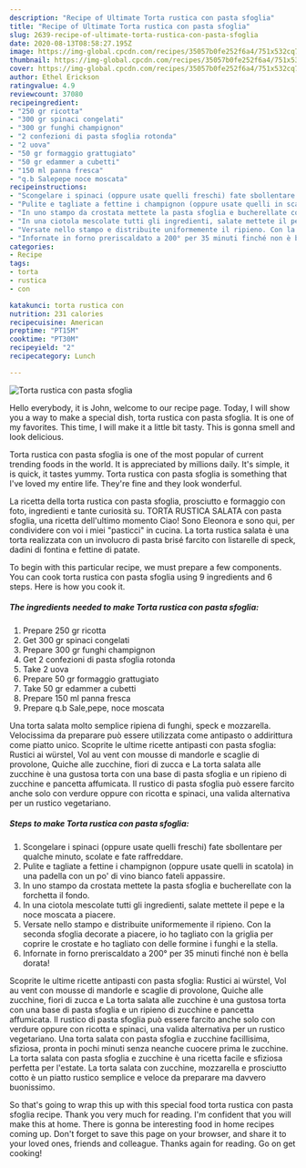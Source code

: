 ```yaml
---
description: "Recipe of Ultimate Torta rustica con pasta sfoglia"
title: "Recipe of Ultimate Torta rustica con pasta sfoglia"
slug: 2639-recipe-of-ultimate-torta-rustica-con-pasta-sfoglia
date: 2020-08-13T08:58:27.195Z
image: https://img-global.cpcdn.com/recipes/35057b0fe252f6a4/751x532cq70/torta-rustica-con-pasta-sfoglia-recipe-main-photo.jpg
thumbnail: https://img-global.cpcdn.com/recipes/35057b0fe252f6a4/751x532cq70/torta-rustica-con-pasta-sfoglia-recipe-main-photo.jpg
cover: https://img-global.cpcdn.com/recipes/35057b0fe252f6a4/751x532cq70/torta-rustica-con-pasta-sfoglia-recipe-main-photo.jpg
author: Ethel Erickson
ratingvalue: 4.9
reviewcount: 37080
recipeingredient:
- "250 gr ricotta"
- "300 gr spinaci congelati"
- "300 gr funghi champignon"
- "2 confezioni di pasta sfoglia rotonda"
- "2 uova"
- "50 gr formaggio grattugiato"
- "50 gr edammer a cubetti"
- "150 ml panna fresca"
- "q.b Salepepe noce moscata"
recipeinstructions:
- "Scongelare i spinaci (oppure usate quelli freschi) fate sbollentare per qualche minuto, scolate e fate raffreddare."
- "Pulite e tagliate a fettine i champignon (oppure usate quelli in scatola) in una padella con un po&#39; di vino bianco fateli appassire."
- "In uno stampo da crostata mettete la pasta sfoglia e bucherellate con la forchetta il fondo."
- "In una ciotola mescolate tutti gli ingredienti, salate mettete il pepe e la noce moscata a piacere."
- "Versate nello stampo e distribuite uniformemente il ripieno. Con la seconda sfoglia decorate a piacere, io ho tagliato con la griglia per coprire le crostate e ho tagliato con delle formine i funghi e la stella."
- "Infornate in forno preriscaldato a 200° per 35 minuti finché non è bella dorata!"
categories:
- Recipe
tags:
- torta
- rustica
- con

katakunci: torta rustica con 
nutrition: 231 calories
recipecuisine: American
preptime: "PT15M"
cooktime: "PT30M"
recipeyield: "2"
recipecategory: Lunch

---
```



![Torta rustica con pasta sfoglia](https://img-global.cpcdn.com/recipes/35057b0fe252f6a4/751x532cq70/torta-rustica-con-pasta-sfoglia-recipe-main-photo.jpg)

Hello everybody, it is John, welcome to our recipe page. Today, I will show you a way to make a special dish, torta rustica con pasta sfoglia. It is one of my favorites. This time, I will make it a little bit tasty. This is gonna smell and look delicious.

Torta rustica con pasta sfoglia is one of the most popular of current trending foods in the world. It is appreciated by millions daily. It's simple, it is quick, it tastes yummy. Torta rustica con pasta sfoglia is something that I've loved my entire life. They're fine and they look wonderful.

La ricetta della torta rustica con pasta sfoglia, prosciutto e formaggio con foto, ingredienti e tante curiosità su. TORTA RUSTICA SALATA con pasta sfoglia, una ricetta dell&#39;ultimo momento Ciao! Sono Eleonora e sono qui, per condividere con voi i miei &#34;pasticci&#34; in cucina. La torta rustica salata è una torta realizzata con un involucro di pasta brisé farcito con listarelle di speck, dadini di fontina e fettine di patate.


To begin with this particular recipe, we must prepare a few components. You can cook torta rustica con pasta sfoglia using 9 ingredients and 6 steps. Here is how you cook it.

<!--inarticleads1-->

##### The ingredients needed to make Torta rustica con pasta sfoglia:

1. Prepare 250 gr ricotta
1. Get 300 gr spinaci congelati
1. Prepare 300 gr funghi champignon
1. Get 2 confezioni di pasta sfoglia rotonda
1. Take 2 uova
1. Prepare 50 gr formaggio grattugiato
1. Take 50 gr edammer a cubetti
1. Prepare 150 ml panna fresca
1. Prepare q.b Sale,pepe, noce moscata


Una torta salata molto semplice ripiena di funghi, speck e mozzarella. Velocissima da preparare può essere utilizzata come antipasto o addirittura come piatto unico. Scoprite le ultime ricette antipasti con pasta sfoglia: Rustici ai würstel, Vol au vent con mousse di mandorle e scaglie di provolone, Quiche alle zucchine, fiori di zucca e La torta salata alle zucchine è una gustosa torta con una base di pasta sfoglia e un ripieno di zucchine e pancetta affumicata. Il rustico di pasta sfoglia può essere farcito anche solo con verdure oppure con ricotta e spinaci, una valida alternativa per un rustico vegetariano. 

<!--inarticleads2-->

##### Steps to make Torta rustica con pasta sfoglia:

1. Scongelare i spinaci (oppure usate quelli freschi) fate sbollentare per qualche minuto, scolate e fate raffreddare.
1. Pulite e tagliate a fettine i champignon (oppure usate quelli in scatola) in una padella con un po&#39; di vino bianco fateli appassire.
1. In uno stampo da crostata mettete la pasta sfoglia e bucherellate con la forchetta il fondo.
1. In una ciotola mescolate tutti gli ingredienti, salate mettete il pepe e la noce moscata a piacere.
1. Versate nello stampo e distribuite uniformemente il ripieno. Con la seconda sfoglia decorate a piacere, io ho tagliato con la griglia per coprire le crostate e ho tagliato con delle formine i funghi e la stella.
1. Infornate in forno preriscaldato a 200° per 35 minuti finché non è bella dorata!


Scoprite le ultime ricette antipasti con pasta sfoglia: Rustici ai würstel, Vol au vent con mousse di mandorle e scaglie di provolone, Quiche alle zucchine, fiori di zucca e La torta salata alle zucchine è una gustosa torta con una base di pasta sfoglia e un ripieno di zucchine e pancetta affumicata. Il rustico di pasta sfoglia può essere farcito anche solo con verdure oppure con ricotta e spinaci, una valida alternativa per un rustico vegetariano. Una torta salata con pasta sfoglia e zucchine facillisima, sfiziosa, pronta in pochi minuti senza neanche cuocere prima le zucchine. La torta salata con pasta sfoglia e zucchine è una ricetta facile e sfiziosa perfetta per l&#39;estate. La torta salata con zucchine, mozzarella e prosciutto cotto è un piatto rustico semplice e veloce da preparare ma davvero buonissimo. 

So that's going to wrap this up with this special food torta rustica con pasta sfoglia recipe. Thank you very much for reading. I'm confident that you will make this at home. There is gonna be interesting food in home recipes coming up. Don't forget to save this page on your browser, and share it to your loved ones, friends and colleague. Thanks again for reading. Go on get cooking!
